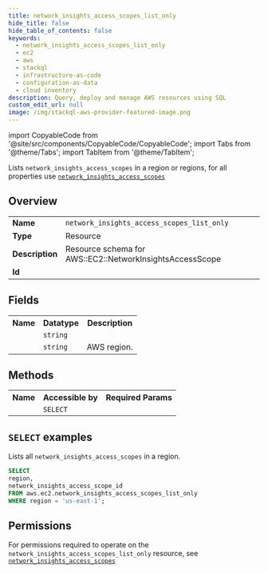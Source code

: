 ```yaml
---
title: network_insights_access_scopes_list_only
hide_title: false
hide_table_of_contents: false
keywords:
  - network_insights_access_scopes_list_only
  - ec2
  - aws
  - stackql
  - infrastructure-as-code
  - configuration-as-data
  - cloud inventory
description: Query, deploy and manage AWS resources using SQL
custom_edit_url: null
image: /img/stackql-aws-provider-featured-image.png
---
```


import CopyableCode from '@site/src/components/CopyableCode/CopyableCode';
import Tabs from '@theme/Tabs';
import TabItem from '@theme/TabItem';

Lists <code>network_insights_access_scopes</code> in a region or regions, for all properties use <a href="/services/serviceName/network_insights_access_scopes/"><code>network_insights_access_scopes</code></a>

## Overview
<table>
<tbody>
<tr><td><b>Name</b></td><td><code>network_insights_access_scopes_list_only</code></td></tr>
<tr><td><b>Type</b></td><td>Resource</td></tr>
<tr><td><b>Description</b></td><td>Resource schema for AWS::EC2::NetworkInsightsAccessScope</td></tr>
<tr><td><b>Id</b></td><td><CopyableCode code="aws.ec2.network_insights_access_scopes_list_only" /></td></tr>
</tbody>
</table>

## Fields
<table>
<tbody>
<tr><th>Name</th><th>Datatype</th><th>Description</th></tr><tr><td><CopyableCode code="network_insights_access_scope_id" /></td><td><code>string</code></td><td></td></tr>
<tr><td><CopyableCode code="region" /></td><td><code>string</code></td><td>AWS region.</td></tr>
</tbody>
</table>

## Methods

<table>
<tbody>
  <tr>
    <th>Name</th>
    <th>Accessible by</th>
    <th>Required Params</th>
  </tr>
  <tr>
    <td><CopyableCode code="list_resources" /></td>
    <td><code>SELECT</code></td>
    <td><CopyableCode code="region" /></td>
  </tr>
</tbody>
</table>

## `SELECT` examples
Lists all <code>network_insights_access_scopes</code> in a region.
```sql
SELECT
region,
network_insights_access_scope_id
FROM aws.ec2.network_insights_access_scopes_list_only
WHERE region = 'us-east-1';
```


## Permissions

For permissions required to operate on the <code>network_insights_access_scopes_list_only</code> resource, see <a href="/services/ec2/network_insights_access_scopes/#permissions"><code>network_insights_access_scopes</code></a>

